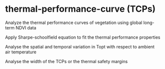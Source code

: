 # thermal-performance-curve (TCPs)

Analyze the thermal performance curves of vegetation using global long-term NDVI data

Apply Sharpe-schoolfield equation to fit the thermal performance properties

Analyse the spatial and temporal variation in Topt with respect to ambient air temperature

Analyse the width of the TCPs or the thermal safety margins
